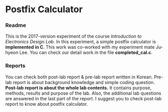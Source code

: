 # Postfix Calculator

### Readme

This is the 2017-version experiment of the course *Introduction to Electronics Design Lab*. In this experiment, a simple postfix calculator is **implemented in C**. This work was co-worked with my experiment mate Ju-hyeon Lee. You can check our detail work in the file **completed_cal.c**.

### Reports

You can check both post-lab report & pre-lab report written in Korean. Pre-lab report is about background knowledge and simple coding question. **Post-lab report is about the whole lab contents.** It contains purpose, methods, results and purpose of the lab. Also, the additional lab questions are answered in the last part of the report. I suggest you to check post-lab report to know about postfix calculator.
